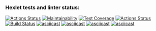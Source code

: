 ### Hexlet tests and linter status:
[![Actions Status](https://github.com/Allex75/java-project-lvl1/workflows/hexlet-check/badge.svg)](https://github.com/Allex75/java-project-lvl1/actions)
[![Maintainability](https://api.codeclimate.com/v1/badges/a99a88d28ad37a79dbf6/maintainability)](https://codeclimate.com/github/codeclimate/codeclimate/maintainability)
[![Test Coverage](https://api.codeclimate.com/v1/badges/a99a88d28ad37a79dbf6/test_coverage)](https://codeclimate.com/github/codeclimate/codeclimate/test_coverage)
[![Actions Status](https://github.com/Allex75/java-project-lvl1/workflows/GithubActions/badge.svg)](https://github.com/Allex75/java-project-lvl1/actions)
[![Build Status](https://travis-ci.com/Allex75/java-project-lvl1.svg?branch=main)](https://travis-ci.com/Allex75/java-project-lvl1)
[![asciicast](https://asciinema.org/a/exUNFXl0Vggf46kntfhofv59r.svg)](https://asciinema.org/a/exUNFXl0Vggf46kntfhofv59r)
[![asciicast](https://asciinema.org/a/dV2MaJHB4Ez63QKo7odJPCTYO.svg)](https://asciinema.org/a/dV2MaJHB4Ez63QKo7odJPCTYO)
[![asciicast](https://asciinema.org/a/HaFqt15411ih06SlOJTLFLzwR.svg)](https://asciinema.org/a/HaFqt15411ih06SlOJTLFLzwR)
[![asciicast](https://asciinema.org/a/A2QN9zZlXcZpIqMsiatCCLLCq.svg)](https://asciinema.org/a/A2QN9zZlXcZpIqMsiatCCLLCq)
